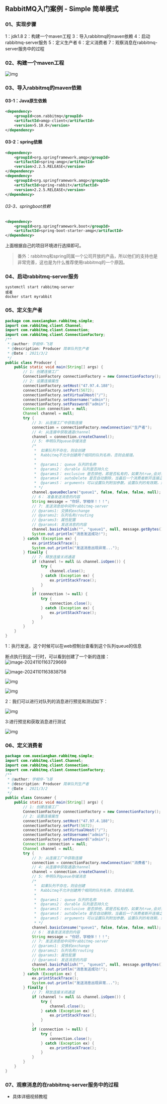 ## RabbitMQ入门案例 - Simple 简单模式

### 01、实现步骤

1：jdk1.8
2：构建一个maven工程
3：导入rabbitmq的maven依赖
4：启动rabbitmq-server服务
5：定义生产者
6：定义消费者
7：观察消息在rabbitmq-server服务中的过程

### 02、构建一个maven工程

![img](./assets/12.RabbitMQ入门案例--Simple-简单模式/kuangstudy2531c6a9-fd6a-4665-af9e-fdf2d5739df8.png)

### 03、导入rabbitmq的maven依赖

#### 03-1：Java原生依赖

```xml
<dependency>
    <groupId>com.rabbitmq</groupId>
    <artifactId>amqp-client</artifactId>
    <version>5.10.0</version>
</dependency>
```

#### 03-2：spring依赖

```xml
<dependency>
    <groupId>org.springframework.amqp</groupId>
    <artifactId>spring-amqp</artifactId>
    <version>2.2.5.RELEASE</version>
</dependency>
<dependency>
    <groupId>org.springframework.amqp</groupId>
    <artifactId>spring-rabbit</artifactId>
    <version>2.2.5.RELEASE</version>
</dependency>
```

###### 03-3、springboot依赖

```xml
<dependency>
    <groupId>org.springframework.boot</groupId>
    <artifactId>spring-boot-starter-amqp</artifactId>
</dependency>
```

上面根据自己的项目环境进行选择即可。

> 番外：rabbitmq和spring同属一个公司开放的产品，所以他们的支持也是非常完善，这也是为什么推荐使用rabbitmq的一个原因。

### 04、启动rabbitmq-server服务

```shell
systemctl start rabbitmq-server
或者
docker start myrabbit
```

### 05、定义生产者

```java
package com.xuexiangban.rabbitmq.simple;
import com.rabbitmq.client.Channel;
import com.rabbitmq.client.Connection;
import com.rabbitmq.client.ConnectionFactory;
/**
 * @author: 学相伴-飞哥
 * @description: Producer 简单队列生产者
 * @Date : 2021/3/2
 */
public class Producer {
    public static void main(String[] args) {
        // 1: 创建连接工厂
        ConnectionFactory connectionFactory = new ConnectionFactory();
        // 2: 设置连接属性
        connectionFactory.setHost("47.97.4.188");
        connectionFactory.setPort(5672);
        connectionFactory.setVirtualHost("/");
        connectionFactory.setUsername("admin");
        connectionFactory.setPassword("admin");
        Connection connection = null;
        Channel channel = null;
        try {
            // 3: 从连接工厂中获取连接
            connection = connectionFactory.newConnection("生产者");
            // 4: 从连接中获取通道channel
            channel = connection.createChannel();
            // 5: 申明队列queue存储消息
            /*
             *  如果队列不存在，则会创建
             *  Rabbitmq不允许创建两个相同的队列名称，否则会报错。
             *
             *  @params1： queue 队列的名称
             *  @params2： durable 队列是否持久化
             *  @params3： exclusive 是否排他，即是否私有的，如果为true,会对当前队列加锁，其他的通道不能访问，并且连接自动关闭
             *  @params4： autoDelete 是否自动删除，当最后一个消费者断开连接之后是否自动删除消息。
             *  @params5： arguments 可以设置队列附加参数，设置队列的有效期，消息的最大长度，队列的消息生命周期等等。
             * */
            channel.queueDeclare("queue1", false, false, false, null);
            // 6： 准备发送消息的内容
            String message = "你好，学相伴！！！";
            // 7: 发送消息给中间件rabbitmq-server
            // @params1: 交换机exchange
            // @params2: 队列名称/routing
            // @params3: 属性配置
            // @params4: 发送消息的内容
            channel.basicPublish("", "queue1", null, message.getBytes());
            System.out.println("消息发送成功!");
        } catch (Exception ex) {
            ex.printStackTrace();
            System.out.println("发送消息出现异常...");
        } finally {
            // 7: 释放连接关闭通道
            if (channel != null && channel.isOpen()) {
                try {
                    channel.close();
                } catch (Exception ex) {
                    ex.printStackTrace();
                }
            }
            if (connection != null) {
                try {
                    connection.close();
                } catch (Exception ex) {
                    ex.printStackTrace();
                }
            }
        }
    }
}
```

1：执行发送，这个时候可以在web控制台查看到这个队列queue的信息

断点执行到这一行时，可以看到创建了一个新的连接：
![image-20241101163729669](./assets/12.RabbitMQ入门案例--Simple-简单模式/image-20241101163729669.png)

![image-20241101163838758](./assets/12.RabbitMQ入门案例--Simple-简单模式/image-20241101163838758.png)

![img](./assets/12.RabbitMQ入门案例--Simple-简单模式/kuangstudy51240e70-79d7-4b3f-9a83-6febb3499a42.png)

![img](./assets/12.RabbitMQ入门案例--Simple-简单模式/kuangstudydf396d39-9059-49fd-aaaa-a41b027c2a4b.png)

2：我们可以进行对队列的消息进行预览和测试如下：

![img](./assets/12.RabbitMQ入门案例--Simple-简单模式/kuangstudyed656121-1e27-4c0e-84e7-70ae48f3b0f1.png)

3:进行预览和获取消息进行测试

![img](./assets/12.RabbitMQ入门案例--Simple-简单模式/kuangstudydc7c7bf4-bffe-4821-92da-c1c8563631d3.png)

### 06、定义消费者

```java
package com.xuexiangban.rabbitmq.simple;
import com.rabbitmq.client.Channel;
import com.rabbitmq.client.Connection;
import com.rabbitmq.client.ConnectionFactory;
/**
 * @author: 学相伴-飞哥
 * @description: Producer 简单队列生产者
 * @Date : 2021/3/2
 */
public class Consumer {
    public static void main(String[] args) {
        // 1: 创建连接工厂
        ConnectionFactory connectionFactory = new ConnectionFactory();
        // 2: 设置连接属性
        connectionFactory.setHost("47.97.4.188");
        connectionFactory.setPort(5672);
        connectionFactory.setVirtualHost("/");
        connectionFactory.setUsername("admin");
        connectionFactory.setPassword("admin");
        Connection connection = null;
        Channel channel = null;
        try {
            // 3: 从连接工厂中获取连接
            connection = connectionFactory.newConnection("消费者");
            // 4: 从连接中获取通道channel
            channel = connection.createChannel();
            // 5: 申明队列queue存储消息
            /*
             *  如果队列不存在，则会创建
             *  Rabbitmq不允许创建两个相同的队列名称，否则会报错。
             *
             *  @params1： queue 队列的名称
             *  @params2： durable 队列是否持久化
             *  @params3： exclusive 是否排他，即是否私有的，如果为true,会对当前队列加锁，其他的通道不能访问，并且连接自动关闭
             *  @params4： autoDelete 是否自动删除，当最后一个消费者断开连接之后是否自动删除消息。
             *  @params5： arguments 可以设置队列附加参数，设置队列的有效期，消息的最大长度，队列的消息生命周期等等。
             * */
            channel.basicConsume("queue1", false, false, false, null);
            // 6： 准备发送消息的内容
            String message = "你好，学相伴！！！";
            // 7: 发送消息给中间件rabbitmq-server
            // @params1: 交换机exchange
            // @params2: 队列名称/routing
            // @params3: 属性配置
            // @params4: 发送消息的内容
            channel.basicPublish("", "queue1", null, message.getBytes());
            System.out.println("消息发送成功!");
        } catch (Exception ex) {
            ex.printStackTrace();
            System.out.println("发送消息出现异常...");
        } finally {
            // 7: 释放连接关闭通道
            if (channel != null && channel.isOpen()) {
                try {
                    channel.close();
                } catch (Exception ex) {
                    ex.printStackTrace();
                }
            }
            if (connection != null) {
                try {
                    connection.close();
                } catch (Exception ex) {
                    ex.printStackTrace();
                }
            }
        }
    }
}
```

### 07、观察消息的在rabbitmq-server服务中的过程

- 具体详细视频教程

